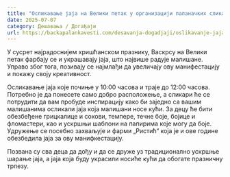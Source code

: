 ```yaml
---
title: "Осликавање јаја на Велики петак у организацији паланачких сликара"
date: 2025-07-07
category: Дешавања / Догађаји
url: https://backapalankavesti.com/desavanja-dogadjaji/oslikavanje-jaja-na-veliki-petak-u-organizaciji-palanackih-slikara/
---
```


У сусрет најрадоснијем хришћанском празнику, Васкрсу на Велики петак фарбају се и украшавају јаја, што највише радује малишане. Управо због тога, позивају се најмлађи да увеличају ову манифестацију и покажу своју креативност.

Осликавање јаја које почиње у 10:00 часова и траје до 12:00 часова. Потребно је да понесете само добро расположење, а сликари ће се потрудити да вам пробуде инспирацију како би заједно са вашим малишанима осликали јаја која малишани носе кући. За децу ће бити обезбеђене грицкалице и сокови, темпере, течне боје, бојице и фломастери, као и ускршњи шаблони на папирима које могу да боје. Удружење се посебно захваљује и фарми „Ристић“ која је и ове године обезбедила јаја за ову манифкестацију.

Позвана су сва деца да дођу и да се друже уз традиционално ускршње шарање јаја, а јаја која буду украсили носиће кући да обогате празничну трпезу.

